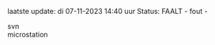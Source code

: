 laatste update: 
di 07-11-2023 14:40   uur 
Status: FAALT - fout - 
<div class="service R">svn</div><div class="service Y">microstation</div>